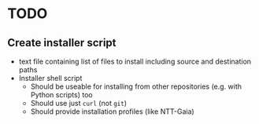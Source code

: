 # TODO

## Create installer script

* text file containing list of files to install including source and destination paths
* Installer shell script
  * Should be useable for installing from other repositories (e.g. with Python scripts) too
  * Should use just `curl` (not `git`)
  * Should provide installation profiles (like NTT-Gaia)

